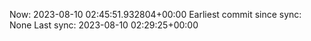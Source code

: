 Now: 2023-08-10 02:45:51.932804+00:00 Earliest commit since sync: None Last sync: 2023-08-10 02:29:25+00:00

